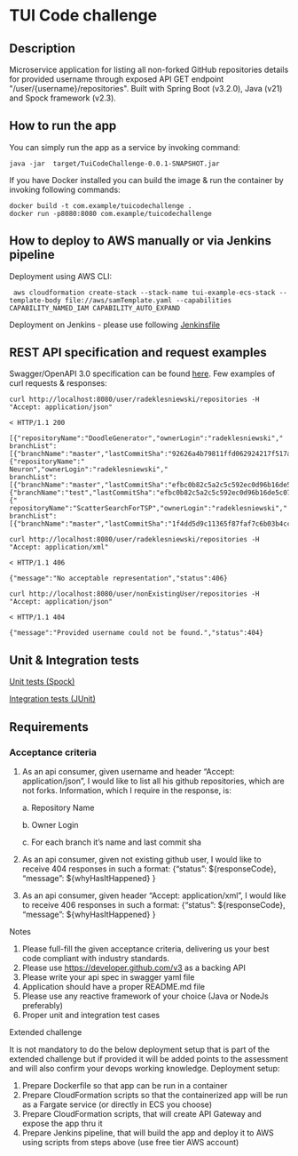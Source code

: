 # TUI Code challenge

## Description

Microservice application for listing all non-forked GitHub repositories details for provided username
through exposed API GET endpoint "/user/{username}/repositories". Built with Spring Boot (v3.2.0), Java (v21) and Spock
framework (v2.3).

## How to run the app

You can simply run the app as a service by invoking command:

```console
java -jar  target/TuiCodeChallenge-0.0.1-SNAPSHOT.jar
```

If you have Docker installed you can build the image & run the container by invoking following commands:

```console
docker build -t com.example/tuicodechallenge .
docker run -p8080:8080 com.example/tuicodechallenge
```

## How to deploy to AWS manually or via Jenkins pipeline

Deployment using AWS CLI:

```console
 aws cloudformation create-stack --stack-name tui-example-ecs-stack --template-body file://aws/samTemplate.yaml --capabilities CAPABILITY_NAMED_IAM CAPABILITY_AUTO_EXPAND
```

Deployment on Jenkins - please use
following [Jenkinsfile](https://github.com/radeklesniewski/TuiCodeChallenge/blob/79d43779ec77a72bd9d98cc7fd0b860f1778f9db/Jenkinsfile)

## REST API specification and request examples

Swagger/OpenAPI 3.0 specification can be
found [here](https://github.com/radeklesniewski/TuiCodeChallenge/blob/b954e0e255c3d3549fa5d34e1b784f285469853d/api_spec.yaml).
Few examples of curl requests & responses:

```console
curl http://localhost:8080/user/radeklesniewski/repositories -H "Accept: application/json"

< HTTP/1.1 200

[{"repositoryName":"DoodleGenerator","ownerLogin":"radeklesniewski","
branchList":[{"branchName":"master","lastCommitSha":"92626a4b79811ffd062924217f517ae261476199"}]},{"repositoryName":"
Neuron","ownerLogin":"radeklesniewski","
branchList":[{"branchName":"master","lastCommitSha":"efbc0b82c5a2c5c592ec0d96b16de5c07631a9a1"},{"branchName":"test","lastCommitSha":"efbc0b82c5a2c5c592ec0d96b16de5c07631a9a1"}]},{"
repositoryName":"ScatterSearchForTSP","ownerLogin":"radeklesniewski","
branchList":[{"branchName":"master","lastCommitSha":"1f4dd5d9c11365f87faf7c6b03b4ccfd5686e690"}]}]
```

```console
curl http://localhost:8080/user/radeklesniewski/repositories -H "Accept: application/xml"

< HTTP/1.1 406

{"message":"No acceptable representation","status":406}
```

```console
curl http://localhost:8080/user/nonExistingUser/repositories -H "Accept: application/json"

< HTTP/1.1 404

{"message":"Provided username could not be found.","status":404}
```
## Unit & Integration tests

[Unit tests (Spock)](https://github.com/radeklesniewski/TuiCodeChallenge/blob/33dbbf21745bce83e32fff5f46e10738f618329f/src/test/groovy/com/example/tuicodechallenge)

[Integration tests (JUnit)](https://github.com/radeklesniewski/TuiCodeChallenge/blob/33dbbf21745bce83e32fff5f46e10738f618329f/src/test/java/com/example/tuicodechallenge)

## Requirements

### Acceptance criteria

1. As an api consumer, given username and header “Accept: application/json”, I would
   like to list all his github repositories, which are not forks. Information, which I require
   in the response, is:

   a. Repository Name

   b. Owner Login

   c. For each branch it’s name and last commit sha

2. As an api consumer, given not existing github user, I would like to receive 404
   responses in such a format:
   {“status”: ${responseCode}, “message”: ${whyHasItHappened} }

3. As an api consumer, given header “Accept: application/xml”, I would like to
   receive 406 responses in such a format:
   {“status”: ${responseCode}, “message”: ${whyHasItHappened} }

Notes

1. Please full-fill the given acceptance criteria, delivering us your best code compliant
   with industry standards.
2. Please use https://developer.github.com/v3 as a backing API
3. Please write your api spec in swagger yaml file
4. Application should have a proper README.md file
5. Please use any reactive framework of your choice (Java or NodeJs preferably)
6. Proper unit and integration test cases

Extended challenge

It is not mandatory to do the below deployment setup that is part of the extended challenge
but if provided it will be added points to the assessment and will also confirm your devops
working knowledge.
Deployment setup:

1. Prepare Dockerfile so that app can be run in a container
2. Prepare CloudFormation scripts so that the containerized app will be run as a Fargate service (or directly in ECS you
   choose)
3. Prepare CloudFormation scripts, that will create API Gateway and
   expose the app thru it
4. Prepare Jenkins pipeline, that will build the app and deploy it to AWS using scripts
   from steps above (use free tier AWS account)